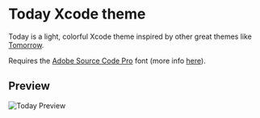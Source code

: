 Today Xcode theme
=================

Today is a light, colorful Xcode theme inspired by other great themes like [Tomorrow](https://github.com/chriskempson/tomorrow-theme).

Requires the [Adobe Source Code Pro](http://adobe-fonts.github.io/source-code-pro/) font (more info [here](http://blogs.adobe.com/typblography/2012/09/source-code-pro.html)).

Preview
-------
![Today Preview](https://raw.github.com/alenofx/today-xcode-theme/master/today-xcode-theme-preview.png)
